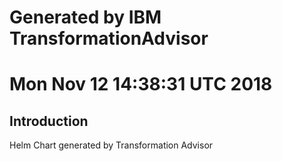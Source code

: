 # Generated by IBM TransformationAdvisor
# Mon Nov 12 14:38:31 UTC 2018
## Introduction

Helm Chart generated by Transformation Advisor
